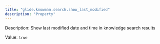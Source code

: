 ```yaml
---
title: "glide.knowman.search.show_last_modified"
description: "Property"
---
```


Description: Show last modified date and time in knowledge search results

Value: `true`